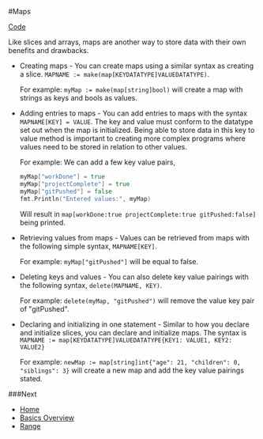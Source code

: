 #Maps

[Code](maps.go)

Like slices and arrays, maps are another way to store data with their own benefits and drawbacks.

* Creating maps - You can create maps using a similar syntax as creating a slice. `MAPNAME := make(map[KEYDATATYPE]VALUEDATATYPE)`.

	For example: `myMap := make(map[string]bool)` will create a map with strings as keys and bools as values.

* Adding entries to maps - You can add entries to maps with the syntax `MAPNAME[KEY] = VALUE`. The key and value must conform to the datatype set out when the map is initialized. Being able to store data in this key to value method is important to creating more complex programs where values need to be stored in relation to other values.

	For example: We can add a few key value pairs,
	```go
	myMap["workDone"] = true
	myMap["projectComplete"] = true
	myMap["gitPushed"] = false
	fmt.Println("Entered values:", myMap)
	```
	Will result in `map[workDone:true projectComplete:true gitPushed:false]` being printed.

* Retrieving values from maps - Values can be retrieved from maps with the following simple syntax, `MAPNAME[KEY]`.

	For example: `myMap["gitPushed"]` will be equal to false.

* Deleting keys and values - You can also delete key value pairings with the following syntax, `delete(MAPNAME, KEY)`.

	For example: `delete(myMap, "gitPushed")` will remove the value key pair of "gitPushed".

* Declaring and initializing in one statement - Similar to how you declare and initialize slices, you can declare and initialize maps. The syntax is `MAPNAME := map[KEYDATATYPE]VALUEDATATYPE{KEY1: VALUE1, KEY2: VALUE2}`

	For example: `newMap := map[string]int{"age": 21, "children": 0, "siblings": 3}` will create a new map and add the key value pairings stated.

###Next

* [Home](../../README.md)
* [Basics Overview](../basics.md)
* [Range](../range/range.md)

